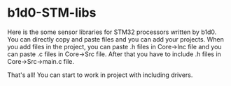 # b1d0-STM-libs
Here is the some sensor libraries for STM32 processors written by b1d0.
You can directly copy and paste files and you can add your projects.
When you add files in the project, you can paste .h files in Core->Inc file and you can paste .c files in Core->Src file.
After that you have to include .h files in Core->Src->main.c file.

That's all! You can start to work in project with including drivers.

